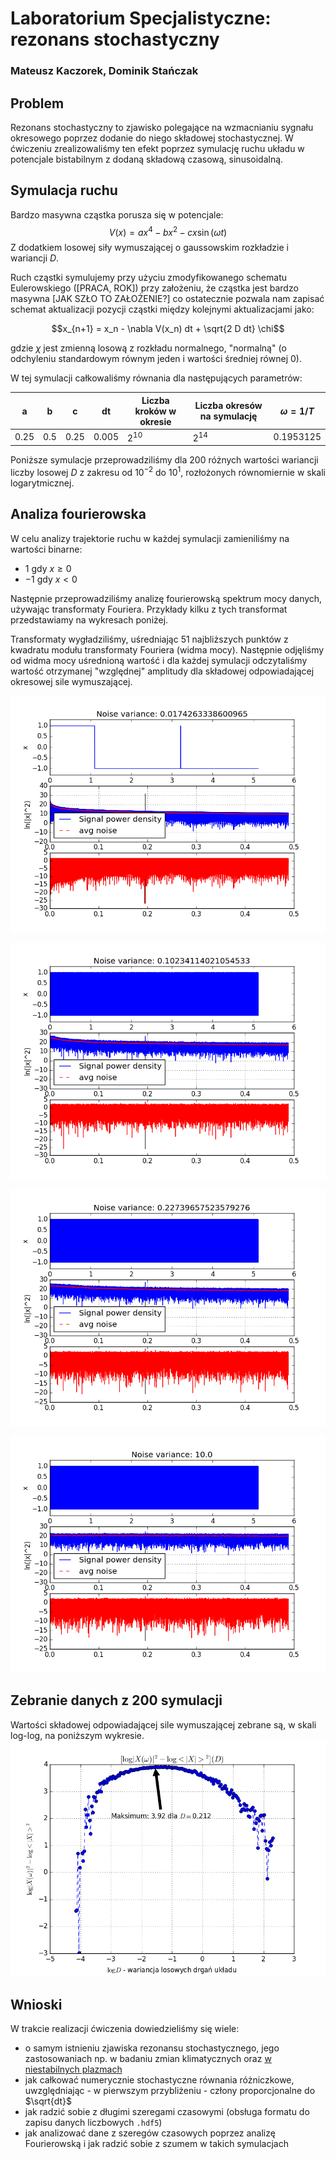 # Laboratorium Specjalistyczne: rezonans stochastyczny
### Mateusz Kaczorek, Dominik Stańczak
## Problem
Rezonans stochastyczny to zjawisko polegające na wzmacnianiu sygnału okresowego poprzez
dodanie do niego składowej stochastycznej. W ćwiczeniu zrealizowaliśmy ten efekt
 poprzez symulację ruchu układu w potencjale bistabilnym z dodaną składową
 czasową, sinusoidalną.
## Symulacja ruchu
Bardzo masywna cząstka porusza się w potencjale:
$$ V(x) = a x^4 - b x^2 - c x\sin(\omega t) $$
Z dodatkiem losowej siły wymuszającej o gaussowskim rozkładzie i wariancji $D$.

Ruch cząstki symulujemy przy użyciu zmodyfikowanego schematu Eulerowskiego ([PRACA, ROK])
przy założeniu, że cząstka jest bardzo masywna [JAK SZŁO TO ZAŁOŻENIE?]
co ostatecznie pozwala nam zapisać schemat aktualizacji pozycji cząstki
między kolejnymi aktualizacjami jako:

$$x_{n+1} = x_n - \nabla V(x_n) dt + \sqrt{2 D dt} \chi$$

gdzie $\chi$ jest zmienną losową z rozkładu normalnego, "normalną"
(o odchyleniu standardowym równym jeden i wartości średniej równej 0).

W tej symulacji całkowaliśmy równania dla następujących parametrów:

| a     | b   |    c | dt     | Liczba kroków w okresie | Liczba okresów na symulację | $\omega = 1/T$ |
|-------|-----|------|--------|-------------------------|-----------------------------|----------------|
| 0.25  | 0.5 | 0.25 |  0.005 | $2^{10}$                | $2^{14}$                    | 0.1953125      |

Poniższe symulacje przeprowadziliśmy dla 200 różnych wartości wariancji liczby losowej $D$ z zakresu od $10^{-2}$ do $10^1$, rozłożonych równomiernie w skali logarytmicznej.
## Analiza fourierowska

W celu analizy trajektorie ruchu w każdej symulacji zamieniliśmy na wartości binarne:
* $1$ gdy $x \geq 0$
* $-1$ gdy $x < 0$

Następnie przeprowadziliśmy analizę fourierowską spektrum mocy danych, używając transformaty Fouriera. Przykłady kilku z tych transformat przedstawiamy na wykresach poniżej.

Transformaty wygładziliśmy, uśredniając 51 najbliższych punktów z kwadratu modułu transformaty Fouriera (widma mocy). Następnie odjęliśmy od widma mocy uśrednioną wartość i dla każdej symulacji odczytaliśmy wartość otrzymanej "względnej" amplitudy dla składowej odpowiadającej okresowej sile wymuszającej.  

![0.0174263338600965.png](plots/0.0174263338600965.png)

![0.10234114021054533.png](plots/0.10234114021054533.png)

![0.22739657523579276.png](plots/0.22739657523579276.png)

![10.0.png](plots/10.0.png)


## Zebranie danych z 200 symulacji
Wartości składowej odpowiadającej sile wymuszającej zebrane są, w skali log-log, na poniższym wykresie.
![Wykres zbierający dane](ostateczny_wykres.png)

## Wnioski
W trakcie realizacji ćwiczenia dowiedzieliśmy się wiele:
* o samym istnieniu zjawiska rezonansu stochastycznego, jego zastosowaniach np. w badaniu zmian klimatycznych oraz [w niestabilnych plazmach](http://scitation.aip.org/content/aip/journal/pop/6/8/10.1063/1.873595)
* jak całkować numerycznie stochastyczne równania różniczkowe, uwzględniając - w pierwszym przybliżeniu - człony proporcjonalne do $\sqrt{dt}$
* jak radzić sobie z długimi szeregami czasowymi (obsługa formatu do zapisu danych liczbowych `.hdf5`)
* jak analizować dane z szeregów czasowych poprzez analizę Fourierowską i jak radzić sobie z szumem w takich symulacjach
